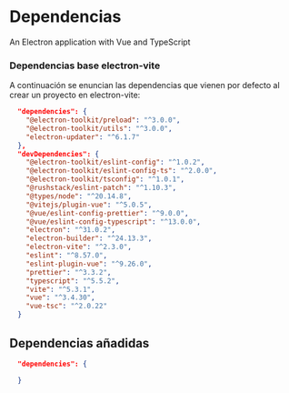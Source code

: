 # Dependencias

An Electron application with Vue and TypeScript


### Dependencias base electron-vite
A continuación se enuncian las dependencias que vienen por defecto al crear un proyecto en electron-vite:
```json
  "dependencies": {
    "@electron-toolkit/preload": "^3.0.0",
    "@electron-toolkit/utils": "^3.0.0",
    "electron-updater": "^6.1.7"
  },
  "devDependencies": {
    "@electron-toolkit/eslint-config": "^1.0.2",
    "@electron-toolkit/eslint-config-ts": "^2.0.0",
    "@electron-toolkit/tsconfig": "^1.0.1",
    "@rushstack/eslint-patch": "^1.10.3",
    "@types/node": "^20.14.8",
    "@vitejs/plugin-vue": "^5.0.5",
    "@vue/eslint-config-prettier": "^9.0.0",
    "@vue/eslint-config-typescript": "^13.0.0",
    "electron": "^31.0.2",
    "electron-builder": "^24.13.3",
    "electron-vite": "^2.3.0",
    "eslint": "^8.57.0",
    "eslint-plugin-vue": "^9.26.0",
    "prettier": "^3.3.2",
    "typescript": "^5.5.2",
    "vite": "^5.3.1",
    "vue": "^3.4.30",
    "vue-tsc": "^2.0.22"
  }
```
## Dependencias añadidas
```json
  "dependencies": {

  }
```